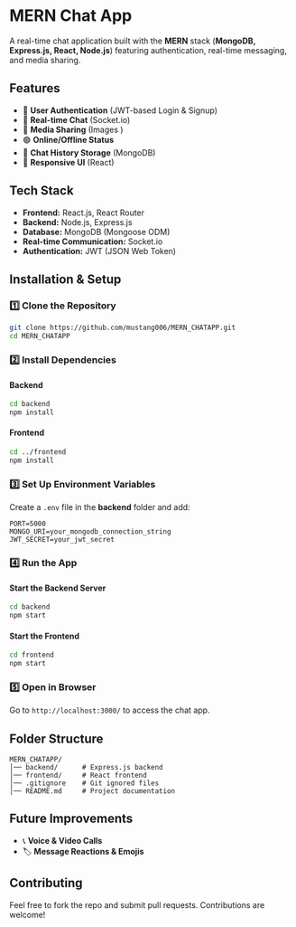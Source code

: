 # MERN Chat App

A real-time chat application built with the **MERN** stack (**MongoDB, Express.js, React, Node.js**) featuring authentication, real-time messaging, and media sharing.

## Features
- 🔐 **User Authentication** (JWT-based Login & Signup)
- 💬 **Real-time Chat** (Socket.io)
- 📂 **Media Sharing** (Images )
- 🟢 **Online/Offline Status**
- 📜 **Chat History Storage** (MongoDB)
- 🎨 **Responsive UI** (React)

## Tech Stack
- **Frontend:** React.js, React Router
- **Backend:** Node.js, Express.js
- **Database:** MongoDB (Mongoose ODM)
- **Real-time Communication:** Socket.io
- **Authentication:** JWT (JSON Web Token)

## Installation & Setup
### 1️⃣ Clone the Repository
```sh
git clone https://github.com/mustang006/MERN_CHATAPP.git
cd MERN_CHATAPP
```

### 2️⃣ Install Dependencies
#### Backend
```sh
cd backend
npm install
```
#### Frontend
```sh
cd ../frontend
npm install
```

### 3️⃣ Set Up Environment Variables
Create a `.env` file in the **backend** folder and add:
```env
PORT=5000
MONGO_URI=your_mongodb_connection_string
JWT_SECRET=your_jwt_secret
```

### 4️⃣ Run the App
#### Start the Backend Server
```sh
cd backend
npm start
```
#### Start the Frontend
```sh
cd frontend
npm start
```

### 5️⃣ Open in Browser
Go to `http://localhost:3000/` to access the chat app.

## Folder Structure
```
MERN_CHATAPP/
│── backend/      # Express.js backend
│── frontend/     # React frontend
│── .gitignore    # Git ignored files
│── README.md     # Project documentation
```

## Future Improvements
- 📞 **Voice & Video Calls**
- 🏷 **Message Reactions & Emojis**

## Contributing
Feel free to fork the repo and submit pull requests. Contributions are welcome! 




